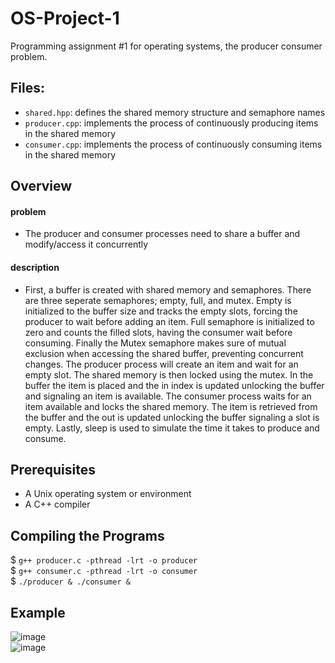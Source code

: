 # OS-Project-1
Programming assignment #1 for operating systems, the producer consumer problem.

## Files:
- `shared.hpp`: defines the shared memory structure and semaphore names
- `producer.cpp`: implements the process of continuously producing items in the shared memory
- `consumer.cpp`: implements the process of continuously consuming items in the shared memory
  
## Overview
#### problem
- The producer and consumer processes need to share a buffer and modify/access it concurrently
#### description
- First, a buffer is created with shared memory and semaphores. There are three seperate semaphores; empty, full, and mutex. Empty is initialized to the buffer size and tracks the empty slots, forcing the producer to wait before adding an item. Full semaphore is initialized to zero and counts the filled slots, having the consumer wait before consuming. Finally the Mutex semaphore makes sure of mutual exclusion when accessing the shared buffer, preventing concurrent changes. The producer process will create an item and wait for an empty slot. The shared memory is then locked using the mutex. In the buffer the item is placed and the in index is updated unlocking the buffer and signaling an item is available. The consumer process waits for an item available and locks the shared memory. The item is retrieved from the buffer and the out is updated unlocking the buffer signaling a slot is empty. Lastly, sleep is used to simulate the time it takes to produce and consume.

## Prerequisites

- A Unix operating system or environment
- A C++ compiler

## Compiling the Programs

$ `g++ producer.c -pthread -lrt -o producer`<br />
$ `g++ consumer.c -pthread -lrt -o consumer`<br />
$ `./producer & ./consumer &`

## Example
![image](https://github.com/user-attachments/assets/ac714a5d-14d9-4f12-b1de-23e516eb88fe)<br />
![image](https://github.com/user-attachments/assets/e445b450-1078-4215-a1d9-8fed94426327)
